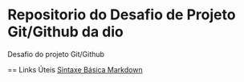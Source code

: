 # Repositorio do Desafio de Projeto Git/Github da dio 
Desafio do projeto Git/Github

== Links Úteis
[Sintaxe Básica Markdown](https://markdown.net.br/sintaxe-basica/)
